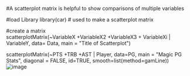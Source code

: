 #A scatterplot matrix is helpful to show comparisons of multiple variables 

#load Library 
library(car) # used to make a scatterplot matrix

#create a matrix                    
scatterplotMatrix(~VariableX +VariableX2 +VariableX3 + VariableXi | VariableY, 
                  data= Data, main = "Title of Scatterplot") 

scatterplotMatrix(~PTS +TRB +AST | Player, data=PG, main = "Magic PG Stats", diagonal = FALSE, id=TRUE, smooth=list(method=gamLine)) 
![image](https://user-images.githubusercontent.com/28680575/106130588-8a810300-612f-11eb-9076-5e01a8cfeaba.png)


